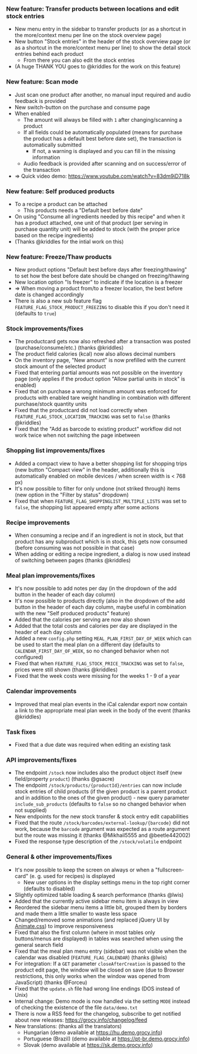### New feature: Transfer products between locations and edit stock entries
- New menu entry in the sidebar to transfer products (or as a shortcut in the more/context menu per line on the stock overview page)
- New button "Stock entries" in the header of the stock overview page (or as a shortcut in the more/context menu per line) to show the detail stock entries behind each product
  - From there you can also edit the stock entries
- (A huge THANK YOU goes to @kriddles for the work on this feature)

### New feature: Scan mode
- Just scan one product after another, no manual input required and audio feedback is provided
- New switch-button on the purchase and consume page
- When enabled
  - The amount will always be filled with `1` after changing/scanning a product
  - If all fields could be automatically populated (means for purchase the product has a default best before date set), the transaction is automatically submitted
    - If not, a warning is displayed and you can fill in the missing information
  - Audio feedback is provided after scanning and on success/error of the transaction
- => Quick video demo: https://www.youtube.com/watch?v=83dm9iD718k

### New feature: Self produced products
- To a recipe a product can be attached
  - This products needs a "Default best before date"
- On using "Consume all ingredients needed by this recipe" and when it has a product attached, one unit of that product (per serving in purchase quantity unit) will be added to stock (with the proper price based on the recipe ingredients)
- (Thanks @kriddles for the intial work on this)

### New feature: Freeze/Thaw products
- New product options "Default best before days after freezing/thawing" to set how the best before date should be changed on freezing/thawing
- New location option "Is freezer" to indicate if the location is a freezer
- => When moving a product from/to a freezer location, the best before date is changed accordingly
- There is also a new sub feature flag `FEATURE_FLAG_STOCK_PRODUCT_FREEZING` to disable this if you don't need it (defaults to `true`)

### Stock improvements/fixes
- The productcard gets now also refreshed after a transaction was posted (purchase/consume/etc.) (thanks @kriddles)
- The product field calories (kcal) now also allows decimal numbers
- On the inventory page, "New amount" is now prefilled with the current stock amount of the selected product
- Fixed that entering partial amounts was not possible on the inventory page (only applies if the product option "Allow partial units in stock" is enabled)
- Fixed that on purchase a wrong minimum amount was enforced for products with enabled tare weight handling in combination with different purchase/stock quantity units
- Fixed that the productcard did not load correctly when `FEATURE_FLAG_STOCK_LOCATION_TRACKING` was set to `false` (thanks @kriddles)
- Fixed that the "Add as barcode to existing product" workflow did not work twice when not switching the page inbetween

### Shopping list improvements/fixes
- Added a compact view to have a better shopping list for shopping trips (new button "Compact view" in the header, additionally this is automatically enabled on mobile devices / when screen width is < 768 px)
- It's now possible to filter for only undone (not striked through) items (new option in the "Filter by status" dropdown)
- Fixed that when `FEATURE_FLAG_SHOPPINGLIST_MULTIPLE_LISTS` was set to `false`, the shopping list appeared empty after some actions

### Recipe improvements
- When consuming a recipe and if an ingredient is not in stock, but that product has any subproduct which is in stock, this gets now consumed (before consuming was not possible in that case)
- When adding or editing a recipe ingredient, a dialog is now used instead of switching between pages (thanks @kriddles)

### Meal plan improvements/fixes
- It's now possible to add notes per day (in the dropdown of the add button in the header of each day column)
- It's now possible to products directly (also in the dropdown of the add button in the header of each day column, maybe useful in combination with the new "Self produced products" feature)
- Added that the calories per serving are now also shown
- Added that the total costs and calories per day are displayed in the header of each day column
- Added a new `config.php` setting `MEAL_PLAN_FIRST_DAY_OF_WEEK` which can be used to start the meal plan on a different day (defaults to `CALENDAR_FIRST_DAY_OF_WEEK`, so no changed behavior when not configured)
- Fixed that when `FEATURE_FLAG_STOCK_PRICE_TRACKING` was set to `false`, prices were still shown (thanks @kriddles)
- Fixed that the week costs were missing for the weeks 1 - 9 of a year

### Calendar improvements
- Improved that meal plan events in the iCal calendar export now contain a link to the appropriate meal plan week in the body of the event (thanks @kriddles)

### Task fixes
- Fixed that a due date was required when editing an existing task

### API improvements/fixes
- The endpoint `/stock` now includes also the product object itself (new field/property `product`) (thanks @gsacre)
- The endpoint `/stock/products/{productId}/entries` can now include stock entries of child products (if the given product is a parent product and in addition to the ones of the given product) - new query parameter `include_sub_products` (defaults to `false` so no changed behavior when not supplied)
- New endpoints for the new stock transfer & stock entry edit capabilities
- Fixed that the route `/stock/barcodes/external-lookup/{barcode}` did not work, because the `barcode` argument was expected as a route argument but the route was missing it (thanks @Mikhail5555 and @beetle442002)
- Fixed the response type description of the `/stock/volatile` endpoint

### General & other improvements/fixes
- It's now possible to keep the screen on always or when a "fullscreen-card" (e. g. used for recipes) is displayed
  - New user options in the display settings menu in the top right corner (defaults to disabled)
- Slightly optimized table loading & search performance (thanks @lwis)
- Added that the currently active sidebar menu item is always in view
- Reordered the sidebar menu items a little bit, grouped them by borders and made them a little smaller to waste less space
- Changed/removed some animations (and replaced jQuery UI by [Animate.css](https://daneden.github.io/animate.css/)) to improve responsiveness
- Fixed that also the first column (where in most tables only buttons/menus are displayed) in tables was searched when using the general search field
- Fixed that the meal plan menu entry (sidebar) was not visible when the calendar was disabled (`FEATURE_FLAG_CALENDAR`) (thanks @lwis)
- For integration: If a `GET` parameter `closeAfterCreation` is passed to the product edit page, the window will be closed on save (due to Browser restrictions, this only works when the window was opened from JavaScript) (thanks @Forceu)
- Fixed that the `update.sh` file had wrong line endings (DOS instead of Unix)
- Internal change: Demo mode is now handled via the setting `MODE` instead of checking the existence of the file `data/demo.txt`
- There is now a RSS feed for the changelog, subscribe to get notified about new releases: https://grocy.info/changelog/feed
- New translations: (thanks all the translators)
  - Hungarian (demo available at https://hu.demo.grocy.info)
  - Portuguese (Brazil) (demo available at https://pt-br.demo.grocy.info)
  - Slovak (demo available at https://sk.demo.grocy.info)
